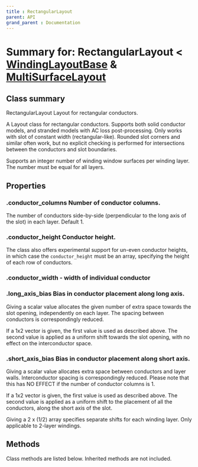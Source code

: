 ```yaml
---
title : RectangularLayout
parent: API
grand_parent : Documentation
---
```

# Summary for: **RectangularLayout**  < [WindingLayoutBase](WindingLayoutBase.html) & [MultiSurfaceLayout](MultiSurfaceLayout.html)

## Class summary

RectangularLayout Layout for rectangular conductors.

A Layout class for rectangular conductors. Supports both solid
conductor models, and stranded models with AC loss post-processing.
Only works with slot of constant width (rectangular-like). Rounded
slot corners and similar often work, but no explicit checking is
performed for intersections between the conductors and slot
boundaries.

Supports an integer number of winding window surfaces per winding
layer. The number must be equal for all layers.

## Properties

### .**conductor_columns** Number of conductor columns.

The number of conductors side-by-side (perpendicular to the long
axis of the slot) in each layer. Default 1.

### .**conductor_height** Conductor height.

The class also offers experimental support for un-even conductor
heights, in which case the `conductor_height` must be an array,
specifying the height of each row of conductors.

### .**conductor_width** - width of individual conductor

### .**long_axis_bias** Bias in conductor placement along long axis.

Giving a scalar value allocates the given number of extra space
towards the slot opening, independently on each layer. The
spacing between conductors is correspondingly reduced.

If a 1x2 vector is given, the first value is used as described
above. The second value is applied as a uniform shift towards the
slot opening, with no effect on the interconductor space.

### .**short_axis_bias** Bias in conductor placement along short axis.

Giving a scalar value allocates extra space between conductors
and layer walls. Interconductor spacing is correspondingly
reduced. Please note that this has NO EFFECT if the number of
conductor columns is 1.

If a 1x2 vector is given, the first value is used as described
above. The second value is applied as a uniform shift to the
placement of all the conductors, along the short axis of the
slot.

Giving a 2 x (1/2) array specifies separate shifts for each
winding layer. Only applicable to 2-layer windings.


## Methods

Class methods are listed below. Inherited methods are not included.



